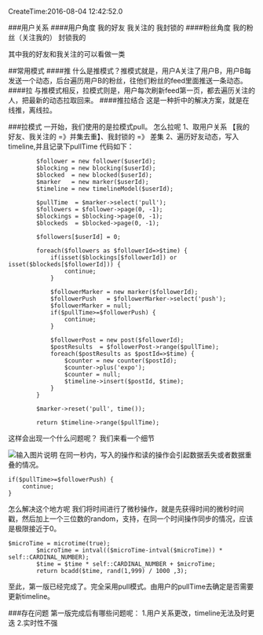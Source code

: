 CreateTime:2016-08-04 12:42:52.0

###用户关系
####用户角度
我的好友
我关注的
我封锁的
####粉丝角度
我的粉丝（关注我的）
封锁我的

其中我的好友和我关注的可以看做一类

##常用模式
####推
什么是推模式？推模式就是，用户A关注了用户B，用户B每发送一个动态，后台遍历用户B的粉丝，往他们粉丝的feed里面推送一条动态。 
####拉
与推模式相反，拉模式则是，用户每次刷新feed第一页，都去遍历关注的人，把最新的动态拉取回来。
####推拉结合
这是一种折中的解决方案，就是在线推，离线拉。

###拉模式
一开始，我们使用的是拉模式pull。
怎么拉呢
1、取用户关系
【我的好友、我关注的 =》并集去重】、我封锁的 =》 差集
2、遍历好友动态，写入timeline,并且记录下pullTime
代码如下：
```
		$follower = new follower($userId);
		$blocking = new blocking($userId);
		$blocked  = new blocked($userId);
		$marker   = new marker($userId);
		$timeline = new timelineModel($userId);

		$pullTime  = $marker->select('pull');
		$followers = $follower->page(0, -1);
		$blockings = $blocking->page(0, -1);
		$blockeds  = $blocked->page(0, -1);

		$followers[$userId] = 0;
		
		foreach($followers as $followerId=>$time) {
			if(isset($blockings[$followerId]) or isset($blockeds[$followerId])) {
				continue;
			}

			$followerMarker = new marker($followerId);
			$followerPush   = $followerMarker->select('push');
			$followerMarker = null;
			if($pullTime>=$followerPush) {
				continue;
			}

			$followerPost = new post($followerId);
			$postResults  = $followerPost->range($pullTime);
			foreach($postResults as $postId=>$time) {
				$counter = new counter($postId);
				$counter->plus('expo');
				$counter = null;
				$timeline->insert($postId, $time);
			}
		}

		$marker->reset('pull', time());

		return $timeline->range($pullTime);
```

这样会出现一个什么问题呢？
我们来看一个细节

![输入图片说明](https://static.oschina.net/uploads/img/201608/04115047_OvaK.png "在这里输入图片标题")
在同一秒内，写入的操作和读的操作会引起数据丢失或者数据重叠的情况。
```
if($pullTime>=$followerPush) {
    continue;
}

```
怎么解决这个地方呢
我们将时间进行了微秒操作，就是先获得时间的微秒时间戳，然后加上一个三位数的random，支持，在同一个时间操作同步的情况，应该是极限接近于0。
```
$microTime = microtime(true);
		$microTime = intval(($microTime-intval($microTime)) * self::CARDINAL_NUMBER);
		$time = $time * self::CARDINAL_NUMBER + $microTime;
		return bcadd($time, rand(1,999) / 1000 ,3);
```

至此，第一版已经完成了。完全采用pull模式。由用户的pullTime去确定是否需要更新timeline。

###存在问题
第一版完成后有哪些问题呢：
1.用户关系更改，timeline无法及时更迭
2.实时性不强